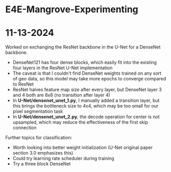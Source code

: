 # E4E-Mangrove-Experimenting

# 11-13-2024
Worked on exchanging the ResNet backbone in the U-Net for a DenseNet backbone.
- DenseNet121 has four dense blocks, which easily fit into the existing four layers in the ResNet U-Net implementation
- The caveat is that I couldn't find DenseNet weights trained on any sort of geo data, so this model may take more epochs to converge compared to ResNet
- ResNet halves feature map size after every layer, but DenseNet layer 3 and 4 both are 8x8 (no transition after layer 4)
- In **U-Net/densenet_unet_1.py**, I manually added a transition layer, but this brings the bottleneck size to 4x4, which may be too small for our pixel segmentation task
- In **U-Net/densenet_unet_2.py**, the decode operation for center is not upsampled, which may reduce the effectiveness of the first skip connection

Further topics for classification: 
- Worth looking into better weight initialization (U-Net original paper section 3.0 emphasizes this)
- Could try learning rate scheduler during training
- Try a three block DenseNet 